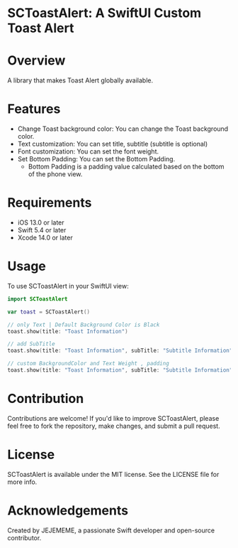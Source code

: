 # SCToastAlert: A SwiftUI Custom Toast Alert

# Overview
A library that makes Toast Alert globally available.

# Features
- Change Toast background color: You can change the Toast background color.
- Text customization: You can set title, subtitle (subtitle is optional)
- Font customization: You can set the font weight.
- Set Bottom Padding: You can set the Bottom Padding.
  - Bottom Padding is a padding value calculated based on the bottom of the phone view.

# Requirements
- iOS 13.0 or later
- Swift 5.4 or later
- Xcode 14.0 or later

# Usage

To use SCToastAlert in your SwiftUI view:

```swift
import SCToastAlert

var toast = SCToastAlert()

// only Text | Default Background Color is Black
toast.show(title: "Toast Information")

// add SubTitle
toast.show(title: "Toast Information", subTitle: "Subtitle Information")

// custom BackgroundColor and Text Weight , padding
toast.show(title: "Toast Information", subTitle: "Subtitle Information", type: .black(fontWeight: .bold, bottomPadding: 70))

```

# Contribution
Contributions are welcome! If you'd like to improve SCToastAlert, please feel free to fork the repository, make changes, and submit a pull request.

# License
SCToastAlert is available under the MIT license. See the LICENSE file for more info.

# Acknowledgements
Created by JEJEMEME, a passionate Swift developer and open-source contributor.
